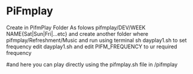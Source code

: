 PiFmplay
========
Create in PifmPlay Folder
As folows 
pifmplay/DEV/WEEK NAME{Sat|Sun|Fri|...etc}
and create another folder 
where pifmplay/Refreshment/Music
and  run using terminal sh dayplay1.sh
to set frequency edit dayplay1.sh and edit PIFM_FREQUENCY to ur required frequency

#and here you can play directly using the pifmplay.sh file in /pifmplay
